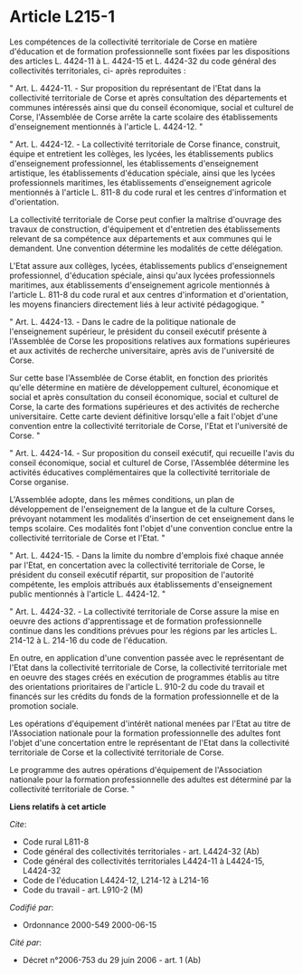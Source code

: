 # Article L215-1

Les compétences de la collectivité territoriale de Corse en matière d'éducation et de formation professionnelle sont fixées
par les dispositions des articles L. 4424-11 à L. 4424-15 et L. 4424-32 du code général des collectivités territoriales, ci-
après reproduites :

" Art. L. 4424-11. - Sur proposition du représentant de l'Etat dans la collectivité territoriale de Corse et après
consultation des départements et communes intéressés ainsi que du conseil économique, social et culturel de Corse,
l'Assemblée de Corse arrête la carte scolaire des établissements d'enseignement mentionnés à l'article L. 4424-12. "

" Art. L. 4424-12. - La collectivité territoriale de Corse finance, construit, équipe et entretient les collèges, les lycées,
les établissements publics d'enseignement professionnel, les établissements d'enseignement artistique, les établissements
d'éducation spéciale, ainsi que les lycées professionnels maritimes, les établissements d'enseignement agricole mentionnés à
l'article L. 811-8 du code rural et les centres d'information et d'orientation.

La collectivité territoriale de Corse peut confier la maîtrise d'ouvrage des travaux de construction, d'équipement et
d'entretien des établissements relevant de sa compétence aux départements et aux communes qui le demandent. Une convention
détermine les modalités de cette délégation.

L'Etat assure aux collèges, lycées, établissements publics d'enseignement professionnel, d'éducation spéciale, ainsi qu'aux
lycées professionnels maritimes, aux établissements d'enseignement agricole mentionnés à l'article L. 811-8 du code rural et
aux centres d'information et d'orientation, les moyens financiers directement liés à leur activité pédagogique. "

" Art. L. 4424-13. - Dans le cadre de la politique nationale de l'enseignement supérieur, le président du conseil exécutif
présente à l'Assemblée de Corse les propositions relatives aux formations supérieures et aux activités de recherche
universitaire, après avis de l'université de Corse.

Sur cette base l'Assemblée de Corse établit, en fonction des priorités qu'elle détermine en matière de développement
culturel, économique et social et après consultation du conseil économique, social et culturel de Corse, la carte des
formations supérieures et des activités de recherche universitaire. Cette carte devient définitive lorsqu'elle a fait l'objet
d'une convention entre la collectivité territoriale de Corse, l'Etat et l'université de Corse. "

" Art. L. 4424-14. - Sur proposition du conseil exécutif, qui recueille l'avis du conseil économique, social et culturel de
Corse, l'Assemblée détermine les activités éducatives complémentaires que la collectivité territoriale de Corse organise.

L'Assemblée adopte, dans les mêmes conditions, un plan de développement de l'enseignement de la langue et de la culture
Corses, prévoyant notamment les modalités d'insertion de cet enseignement dans le temps scolaire. Ces modalités font l'objet
d'une convention conclue entre la collectivité territoriale de Corse et l'Etat. "

" Art. L. 4424-15. - Dans la limite du nombre d'emplois fixé chaque année par l'Etat, en concertation avec la collectivité
territoriale de Corse, le président du conseil exécutif répartit, sur proposition de l'autorité compétente, les emplois
attribués aux établissements d'enseignement public mentionnés à l'article L. 4424-12. "

" Art. L. 4424-32. - La collectivité territoriale de Corse assure la mise en oeuvre des actions d'apprentissage et de
formation professionnelle continue dans les conditions prévues pour les régions par les articles L. 214-12 à L. 214-16 du
code de l'éducation.

En outre, en application d'une convention passée avec le représentant de l'Etat dans la collectivité territoriale de Corse,
la collectivité territoriale met en oeuvre des stages créés en exécution de programmes établis au titre des orientations
prioritaires de l'article L. 910-2 du code du travail et financés sur les crédits du fonds de la formation professionnelle et
de la promotion sociale.

Les opérations d'équipement d'intérêt national menées par l'Etat au titre de l'Association nationale pour la formation
professionnelle des adultes font l'objet d'une concertation entre le représentant de l'Etat dans la collectivité territoriale
de Corse et la collectivité territoriale de Corse.

Le programme des autres opérations d'équipement de l'Association nationale pour la formation professionnelle des adultes est
déterminé par la collectivité territoriale de Corse. "

**Liens relatifs à cet article**

_Cite_:

  - Code rural L811-8
  - Code général des collectivités territoriales - art. L4424-32 (Ab)
  - Code général des collectivités territoriales L4424-11 à L4424-15, L4424-32
  - Code de l'éducation L4424-12, L214-12 à L214-16
  - Code du travail - art. L910-2 (M)

_Codifié par_:

  - Ordonnance 2000-549 2000-06-15

_Cité par_:

  - Décret n°2006-753 du 29 juin 2006 - art. 1 (Ab)
